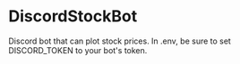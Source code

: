 # DiscordStockBot
Discord bot that can plot stock prices.
In .env, be sure to set DISCORD_TOKEN to your bot's token.
